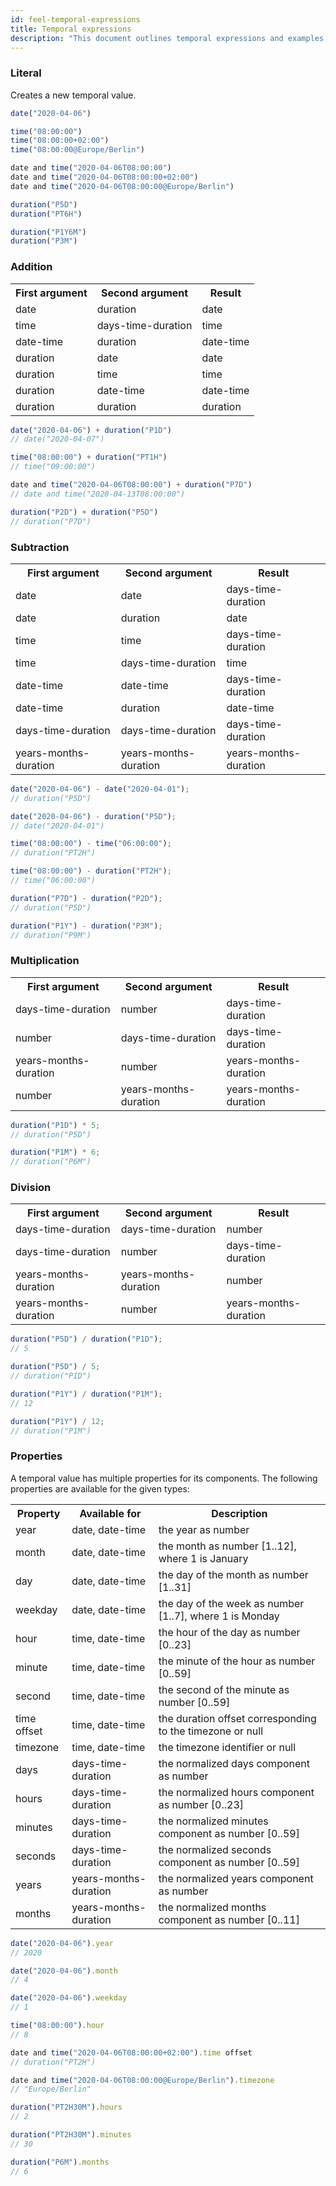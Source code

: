 ```yaml
---
id: feel-temporal-expressions
title: Temporal expressions
description: "This document outlines temporal expressions and examples."
---
```


### Literal

Creates a new temporal value.

```js
date("2020-04-06")

time("08:00:00")
time("08:00:00+02:00")
time("08:00:00@Europe/Berlin")

date and time("2020-04-06T08:00:00")
date and time("2020-04-06T08:00:00+02:00")
date and time("2020-04-06T08:00:00@Europe/Berlin")

duration("P5D")
duration("PT6H")

duration("P1Y6M")
duration("P3M")
```

### Addition

<table>
  <tr>
    <th>First argument</th>
    <th>Second argument</th>
    <th>Result</th>
  </tr>

  <tr>
    <td>date</td>
    <td>duration</td>
    <td>date</td>
  </tr>

  <tr>
    <td>time</td>
    <td>days-time-duration</td>
    <td>time</td>
  </tr>

  <tr>
    <td>date-time</td>
    <td>duration</td>
    <td>date-time</td>
  </tr>

  <tr>
    <td>duration</td>
    <td>date</td>
    <td>date</td>
  </tr>

  <tr>
    <td>duration</td>
    <td>time</td>
    <td>time</td>
  </tr>

  <tr>
    <td>duration</td>
    <td>date-time</td>
    <td>date-time</td>
  </tr>

  <tr>
    <td>duration</td>
    <td>duration</td>
    <td>duration</td>
  </tr>

</table>

```js
date("2020-04-06") + duration("P1D")
// date("2020-04-07")

time("08:00:00") + duration("PT1H")
// time("09:00:00")

date and time("2020-04-06T08:00:00") + duration("P7D")
// date and time("2020-04-13T08:00:00")

duration("P2D") + duration("P5D")
// duration("P7D")
```

### Subtraction

<table>
  <tr>
    <th>First argument</th>
    <th>Second argument</th>
    <th>Result</th>
  </tr>

  <tr>
    <td>date</td>
    <td>date</td>
    <td>days-time-duration</td>
  </tr>

  <tr>
    <td>date</td>
    <td>duration</td>
    <td>date</td>
  </tr>

  <tr>
    <td>time</td>
    <td>time</td>
    <td>days-time-duration</td>
  </tr>

  <tr>
    <td>time</td>
    <td>days-time-duration</td>
    <td>time</td>
  </tr>

  <tr>
    <td>date-time</td>
    <td>date-time</td>
    <td>days-time-duration</td>
  </tr>

  <tr>
    <td>date-time</td>
    <td>duration</td>
    <td>date-time</td>
  </tr>

  <tr>
    <td>days-time-duration</td>
    <td>days-time-duration</td>
    <td>days-time-duration</td>
  </tr>

  <tr>
    <td>years-months-duration</td>
    <td>years-months-duration</td>
    <td>years-months-duration</td>
  </tr>

</table>

```js
date("2020-04-06") - date("2020-04-01");
// duration("P5D")

date("2020-04-06") - duration("P5D");
// date("2020-04-01")

time("08:00:00") - time("06:00:00");
// duration("PT2H")

time("08:00:00") - duration("PT2H");
// time("06:00:00")

duration("P7D") - duration("P2D");
// duration("P5D")

duration("P1Y") - duration("P3M");
// duration("P9M")
```

### Multiplication

<table>
  <tr>
    <th>First argument</th>
    <th>Second argument</th>
    <th>Result</th>
  </tr>

  <tr>
    <td>days-time-duration</td>
    <td>number</td>
    <td>days-time-duration</td>
  </tr>

  <tr>
    <td>number</td>
    <td>days-time-duration</td>
    <td>days-time-duration</td>
  </tr>

  <tr>
    <td>years-months-duration</td>
    <td>number</td>
    <td>years-months-duration</td>
  </tr>

  <tr>
    <td>number</td>
    <td>years-months-duration</td>
    <td>years-months-duration</td>
  </tr>

</table>

```js
duration("P1D") * 5;
// duration("P5D")

duration("P1M") * 6;
// duration("P6M")
```

### Division

<table>
  <tr>
    <th>First argument</th>
    <th>Second argument</th>
    <th>Result</th>
  </tr>

  <tr>
    <td>days-time-duration</td>
    <td>days-time-duration</td>
    <td>number</td>
  </tr>

  <tr>
    <td>days-time-duration</td>
    <td>number</td>
    <td>days-time-duration</td>
  </tr>

  <tr>
    <td>years-months-duration</td>
    <td>years-months-duration</td>
    <td>number</td>
  </tr>

  <tr>
    <td>years-months-duration</td>
    <td>number</td>
    <td>years-months-duration</td>
  </tr>

</table>

```js
duration("P5D") / duration("P1D");
// 5

duration("P5D") / 5;
// duration("P1D")

duration("P1Y") / duration("P1M");
// 12

duration("P1Y") / 12;
// duration("P1M")
```

### Properties

A temporal value has multiple properties for its components. The following properties are available
for the given types:

<table>
  <tr>
    <th>Property</th>
    <th>Available for</th>
    <th>Description</th>
</tr>

  <tr>
    <td>year</td>
    <td>date, date-time</td>
    <td>the year as number</td>
  </tr>

  <tr>
    <td>month</td>
    <td>date, date-time</td>
    <td>the month as number [1..12], where 1 is January</td>
  </tr>

  <tr>
    <td>day</td>
    <td>date, date-time</td>
    <td>the day of the month as number [1..31]</td>
  </tr>

  <tr>
    <td>weekday</td>
    <td>date, date-time</td>
    <td>the day of the week as number [1..7], where 1 is Monday</td>
  </tr>

  <tr>
    <td>hour</td>
    <td>time, date-time</td>
    <td>the hour of the day as number [0..23]</td>
  </tr>

  <tr>
    <td>minute</td>
    <td>time, date-time</td>
    <td>the minute of the hour as number [0..59]</td>
  </tr>

  <tr>
    <td>second</td>
    <td>time, date-time</td>
    <td>the second of the minute as number [0..59]</td>
  </tr>

  <tr>
    <td>time offset</td>
    <td>time, date-time</td>
    <td>the duration offset corresponding to the timezone or null</td>
  </tr>

  <tr>
    <td>timezone</td>
    <td>time, date-time</td>
    <td>the timezone identifier or null</td>
  </tr>

  <tr>
    <td>days</td>
    <td>days-time-duration</td>
    <td>the normalized days component as number</td>
  </tr>

  <tr>
    <td>hours</td>
    <td>days-time-duration</td>
    <td>the normalized hours component as number [0..23]</td>
  </tr>

  <tr>
    <td>minutes</td>
    <td>days-time-duration</td>
    <td>the normalized minutes component as number [0..59]</td>
  </tr>

  <tr>
    <td>seconds</td>
    <td>days-time-duration</td>
    <td>the normalized seconds component as number [0..59]</td>
  </tr>

  <tr>
    <td>years</td>
    <td>years-months-duration</td>
    <td>the normalized years component as number</td>
  </tr>

  <tr>
    <td>months</td>
    <td>years-months-duration</td>
    <td>the normalized months component as number [0..11]</td>
  </tr>

</table>

```js
date("2020-04-06").year
// 2020

date("2020-04-06").month
// 4

date("2020-04-06").weekday
// 1

time("08:00:00").hour
// 8

date and time("2020-04-06T08:00:00+02:00").time offset
// duration("PT2H")

date and time("2020-04-06T08:00:00@Europe/Berlin").timezone
// "Europe/Berlin"

duration("PT2H30M").hours
// 2

duration("PT2H30M").minutes
// 30

duration("P6M").months
// 6
```
